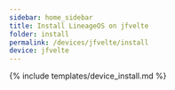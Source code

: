 ```yaml
---
sidebar: home_sidebar
title: Install LineageOS on jfvelte
folder: install
permalink: /devices/jfvelte/install
device: jfvelte
---
```

{% include templates/device_install.md %}